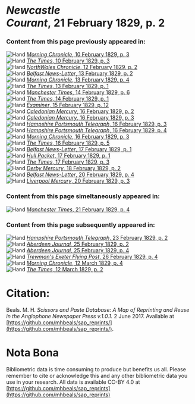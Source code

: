 # *Newcastle Courant*, 21 February 1829, p. 2  
  
### Content from this page previously appeared in:  
![Hand](http://scissorsandpaste.net/wp-content/uploads/2017/06/smallhandpointer.png) [*Morning Chronicle*, 10 February 1829, p. 3](https://mhbeals.github.io/sap_html/Morning-Chronicle/Morning-Chronicle-10-February-1829-p-3)  
![Hand](http://scissorsandpaste.net/wp-content/uploads/2017/06/smallhandpointer.png) [*The Times*, 10 February 1829, p. 3](https://mhbeals.github.io/sap_html/The-Times/The-Times-10-February-1829-p-3)  
![Hand](http://scissorsandpaste.net/wp-content/uploads/2017/06/smallhandpointer.png) [*NorthWales Chronicle*, 12 February 1829, p. 2](https://mhbeals.github.io/sap_html/NorthWales-Chronicle/NorthWales-Chronicle-12-February-1829-p-2)  
![Hand](http://scissorsandpaste.net/wp-content/uploads/2017/06/smallhandpointer.png) [*Belfast News-Letter*, 13 February 1829, p. 2](https://mhbeals.github.io/sap_html/Belfast-News-Letter/Belfast-News-Letter-13-February-1829-p-2)  
![Hand](http://scissorsandpaste.net/wp-content/uploads/2017/06/smallhandpointer.png) [*Morning Chronicle*, 13 February 1829, p. 4](https://mhbeals.github.io/sap_html/Morning-Chronicle/Morning-Chronicle-13-February-1829-p-4)  
![Hand](http://scissorsandpaste.net/wp-content/uploads/2017/06/smallhandpointer.png) [*The Times*, 13 February 1829, p. 1](https://mhbeals.github.io/sap_html/The-Times/The-Times-13-February-1829-p-1)  
![Hand](http://scissorsandpaste.net/wp-content/uploads/2017/06/smallhandpointer.png) [*Manchester Times*, 14 February 1829, p. 6](https://mhbeals.github.io/sap_html/Manchester-Times/Manchester-Times-14-February-1829-p-6)  
![Hand](http://scissorsandpaste.net/wp-content/uploads/2017/06/smallhandpointer.png) [*The Times*, 14 February 1829, p. 1](https://mhbeals.github.io/sap_html/The-Times/The-Times-14-February-1829-p-1)  
![Hand](http://scissorsandpaste.net/wp-content/uploads/2017/06/smallhandpointer.png) [*Examiner*, 15 February 1829, p. 12](https://mhbeals.github.io/sap_html/Examiner/Examiner-15-February-1829-p-12)  
![Hand](http://scissorsandpaste.net/wp-content/uploads/2017/06/smallhandpointer.png) [*Caledonian Mercury*, 16 February 1829, p. 2](https://mhbeals.github.io/sap_html/Caledonian-Mercury/Caledonian-Mercury-16-February-1829-p-2)  
![Hand](http://scissorsandpaste.net/wp-content/uploads/2017/06/smallhandpointer.png) [*Caledonian Mercury*, 16 February 1829, p. 3](https://mhbeals.github.io/sap_html/Caledonian-Mercury/Caledonian-Mercury-16-February-1829-p-3)  
![Hand](http://scissorsandpaste.net/wp-content/uploads/2017/06/smallhandpointer.png) [*Hampshire Portsmouth Telegraph*, 16 February 1829, p. 3](https://mhbeals.github.io/sap_html/Hampshire-Portsmouth-Telegraph/Hampshire-Portsmouth-Telegraph-16-February-1829-p-3)  
![Hand](http://scissorsandpaste.net/wp-content/uploads/2017/06/smallhandpointer.png) [*Hampshire Portsmouth Telegraph*, 16 February 1829, p. 4](https://mhbeals.github.io/sap_html/Hampshire-Portsmouth-Telegraph/Hampshire-Portsmouth-Telegraph-16-February-1829-p-4)  
![Hand](http://scissorsandpaste.net/wp-content/uploads/2017/06/smallhandpointer.png) [*Morning Chronicle*, 16 February 1829, p. 3](https://mhbeals.github.io/sap_html/Morning-Chronicle/Morning-Chronicle-16-February-1829-p-3)  
![Hand](http://scissorsandpaste.net/wp-content/uploads/2017/06/smallhandpointer.png) [*The Times*, 16 February 1829, p. 5](https://mhbeals.github.io/sap_html/The-Times/The-Times-16-February-1829-p-5)  
![Hand](http://scissorsandpaste.net/wp-content/uploads/2017/06/smallhandpointer.png) [*Belfast News-Letter*, 17 February 1829, p. 1](https://mhbeals.github.io/sap_html/Belfast-News-Letter/Belfast-News-Letter-17-February-1829-p-1)  
![Hand](http://scissorsandpaste.net/wp-content/uploads/2017/06/smallhandpointer.png) [*Hull Packet*, 17 February 1829, p. 1](https://mhbeals.github.io/sap_html/Hull-Packet/Hull-Packet-17-February-1829-p-1)  
![Hand](http://scissorsandpaste.net/wp-content/uploads/2017/06/smallhandpointer.png) [*The Times*, 17 February 1829, p. 3](https://mhbeals.github.io/sap_html/The-Times/The-Times-17-February-1829-p-3)  
![Hand](http://scissorsandpaste.net/wp-content/uploads/2017/06/smallhandpointer.png) [*Derby Mercury*, 18 February 1829, p. 2](https://mhbeals.github.io/sap_html/Derby-Mercury/Derby-Mercury-18-February-1829-p-2)  
![Hand](http://scissorsandpaste.net/wp-content/uploads/2017/06/smallhandpointer.png) [*Belfast News-Letter*, 20 February 1829, p. 4](https://mhbeals.github.io/sap_html/Belfast-News-Letter/Belfast-News-Letter-20-February-1829-p-4)  
![Hand](http://scissorsandpaste.net/wp-content/uploads/2017/06/smallhandpointer.png) [*Liverpool Mercury*, 20 February 1829, p. 3](https://mhbeals.github.io/sap_html/Liverpool-Mercury/Liverpool-Mercury-20-February-1829-p-3)  
  
### Content from this page simeltaneously appeared in:  
![Hand](http://scissorsandpaste.net/wp-content/uploads/2017/06/smallhandpointer.png) [*Manchester Times*, 21 February 1829, p. 4](https://mhbeals.github.io/sap_html/Manchester-Times/Manchester-Times-21-February-1829-p-4)  
  
### Content from this page subsequently appeared in:  
![Hand](http://scissorsandpaste.net/wp-content/uploads/2017/06/smallhandpointer.png) [*Hampshire Portsmouth Telegraph*, 23 February 1829, p. 2](https://mhbeals.github.io/sap_html/Hampshire-Portsmouth-Telegraph/Hampshire-Portsmouth-Telegraph-23-February-1829-p-2)  
![Hand](http://scissorsandpaste.net/wp-content/uploads/2017/06/smallhandpointer.png) [*Aberdeen Journal*, 25 February 1829, p. 2](https://mhbeals.github.io/sap_html/Aberdeen-Journal/Aberdeen-Journal-25-February-1829-p-2)  
![Hand](http://scissorsandpaste.net/wp-content/uploads/2017/06/smallhandpointer.png) [*Aberdeen Journal*, 25 February 1829, p. 4](https://mhbeals.github.io/sap_html/Aberdeen-Journal/Aberdeen-Journal-25-February-1829-p-4)  
![Hand](http://scissorsandpaste.net/wp-content/uploads/2017/06/smallhandpointer.png) [*Trewman's Exeter Flying Post*, 26 February 1829, p. 4](https://mhbeals.github.io/sap_html/Trewman's-Exeter-Flying-Post/Trewman's-Exeter-Flying-Post-26-February-1829-p-4)  
![Hand](http://scissorsandpaste.net/wp-content/uploads/2017/06/smallhandpointer.png) [*Morning Chronicle*, 12 March 1829, p. 4](https://mhbeals.github.io/sap_html/Morning-Chronicle/Morning-Chronicle-12-March-1829-p-4)  
![Hand](http://scissorsandpaste.net/wp-content/uploads/2017/06/smallhandpointer.png) [*The Times*, 12 March 1829, p. 2](https://mhbeals.github.io/sap_html/The-Times/The-Times-12-March-1829-p-2)  


# Citation: 

Beals. M. H. *Scissors and Paste Database: A Map of Reprinting and Reuse in the Anglophone Newspaper Press v.1.0.1.* 2 June 2017. Available at [https://github.com/mhbeals/sap_reprints/](https://github.com/mhbeals/sap_reprints/). 

# Nota Bona

Bibliometric data is time consuming to produce but benefits us all. Please remember to cite or acknowledge this and any other bibliometric data you use in your research. All data is available CC-BY 4.0 at [https://github.com/mhbeals/sap_reprints](https://github.com/mhbeals/sap_reprints)